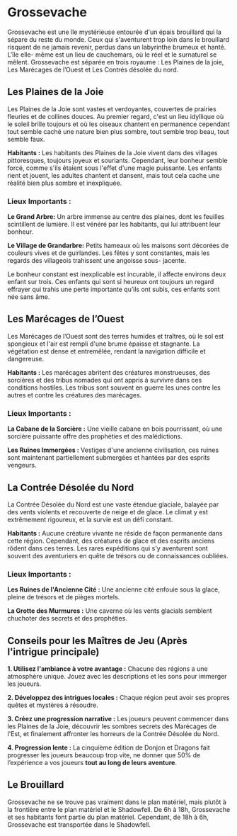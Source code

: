 # Grossevache
Grossevache est une île mystérieuse entourée d'un épais brouillard qui la sépare du reste du monde. Ceux qui s'aventurent trop loin dans le
brouillard risquent de ne jamais revenir, perdus dans un labyrinthe brumeux et hanté. L'île elle- même est un lieu de cauchemars, où le réel et le surnaturel se mêlent. Grossevache est séparée en trois royaume : Les Plaines de la joie, Les Marécages de l’Ouest et Les Contrés désolée du nord.

## Les Plaines de la Joie
Les Plaines de la Joie sont vastes et verdoyantes, couvertes de prairies fleuries et de collines douces. Au premier regard, c'est un lieu idyllique où le soleil brille toujours et où les oiseaux chantent en permanence cependant tout semble caché une nature bien plus sombre, tout semble trop beau, tout semble faux.

**Habitants :** Les habitants des Plaines de la Joie vivent dans des villages pittoresques, toujours joyeux et souriants. Cependant, leur bonheur semble forcé, comme s'ils étaient sous l'effet d'une magie puissante. Les enfants rient et jouent, les adultes chantent et dansent, mais tout cela cache une réalité bien plus sombre et inexpliquée.

### Lieux Importants :

**Le Grand Arbre:** Un arbre immense au centre des plaines, dont les feuilles scintillent de lumière. Il est vénéré par les habitants, qui lui attribuent leur bonheur.

**Le Village de Grandarbre:** Petits hameaux où les maisons sont décorées de couleurs vives et de guirlandes. Les fêtes y sont constantes, mais les regards des villageois trahissent une angoisse sous- jacente.

Le bonheur constant est inexplicable est incurable, il affecte environs deux enfant sur trois. Ces enfants qui sont si heureux ont toujours un
regard effrayer qui trahis une perte importante qu’ils ont subis, ces enfants sont née sans âme.

## Les Marécages de l’Ouest
Les Marécages de l’Ouest sont des terres humides et traîtres, où le sol est spongieux et l'air est rempli d'une brume épaisse et stagnante. La
végétation est dense et entremêlée, rendant la navigation difficile et dangereuse.

**Habitants :** Les marécages abritent des créatures monstrueuses, des sorcières et des tribus nomades qui ont appris à survivre dans ces conditions hostiles. Les tribus sont souvent en guerre les unes contre les autres et contre les créatures des marécages.

### Lieux Importants :

**La Cabane de la Sorcière :** Une vieille cabane en bois pourrissant, où une sorcière puissante offre des prophéties et des malédictions.

**Les Ruines Immergées :** Vestiges d'une ancienne civilisation, ces ruines sont maintenant partiellement submergées et hantées par des
esprits vengeurs.

## La Contrée Désolée du Nord
La Contrée Désolée du Nord est une vaste étendue glaciale, balayée par des vents violents et recouverte de neige et de glace. Le climat y est
extrêmement rigoureux, et la survie est un défi constant.

**Habitants :** Aucune créature vivante ne réside de façon permanente dans cette région. Cependant, des créatures de glace et des esprits anciens rôdent dans ces terres. Les rares expéditions qui s'y aventurent sont souvent des aventuriers en quête de trésors ou de connaissances oubliées.

### Lieux Importants :

**Les Ruines de l'Ancienne Cité :** Une ancienne cité enfouie sous la glace, pleine de trésors et de pièges mortels.

**La Grotte des Murmures :** Une caverne où les vents glacials semblent chuchoter des secrets et des prophéties.

## Conseils pour les Maîtres de Jeu (Après l'intrigue principale)

**1. Utilisez l'ambiance à votre avantage :**
Chacune des régions a une atmosphère unique. Jouez avec les descriptions et les sons pour immerger les joueurs.

**2. Développez des intrigues locales :**
Chaque région peut avoir ses propres quêtes et mystères à résoudre.

**3. Créez une progression narrative :**
Les joueurs peuvent commencer dans les Plaines de la Joie, découvrir les sombres secrets des Marécages de l'Est, et finalement affronter les
horreurs de la Contrée Désolée du Nord.

**4. Progression lente :**
La cinquième édition de Donjon et Dragons fait progresser les joueurs beaucoup trop vite, ne donner que 50% de l’expérience a vos joueurs **tout au long de leurs aventure**.

## Le Brouillard
Grossevache ne se trouve pas vraiment dans le plan matériel, mais plutôt à la frontière entre le plan matériel et le Shadowfell. De 6h à 18h, Grossevache et ses habitants font partie du plan matériel. Cependant, de 18h à 6h, Grossevache est transportée dans le Shadowfell.